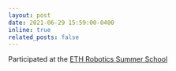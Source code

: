 ```yaml
---
layout: post
date: 2021-06-29 15:59:00-0400
inline: true
related_posts: false
---
```


Participated at the <a href='https://robotics-summerschool.ethz.ch/'>ETH Robotics Summer School</a>